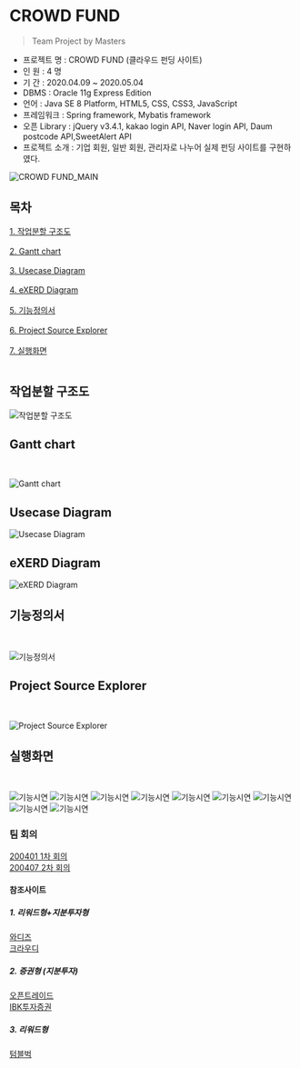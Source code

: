 CROWD FUND
=========
> Team Project by Masters


- 프로젝트 명 : CROWD FUND (클라우드 펀딩 사이트) <br>
- 인 원 : 4 명 <br>
- 기 간 : 2020.04.09 ~ 2020.05.04 <br>
- DBMS : Oracle 11g Express Edition <br>
- 언어 : Java SE 8 Platform, HTML5, CSS, CSS3, JavaScript <br>
- 프레임워크 : Spring framework, Mybatis framework <br>
- 오픈 Library : jQuery v3.4.1, kakao login API, Naver login API, Daum postcode API,SweetAlert API <br>
- 프로젝트 소개 : 기업 회원, 일반 회원, 관리자로 나누어 실제 펀딩 사이트를 구현하였다. <br>

![CROWD FUND_MAIN](https://user-images.githubusercontent.com/56239469/81254784-12395580-9067-11ea-98dc-180c596a4e7c.png)
## 목차
[1. 작업분할 구조도](https://github.com/TeamProjectFunding/funding/blob/master/README.md#%EC%9E%91%EC%97%85%EB%B6%84%ED%95%A0-%EA%B5%AC%EC%A1%B0%EB%8F%84)<br><br>
[2. Gantt chart](https://github.com/TeamProjectFunding/funding#gantt-chart)<br><br>
[3. Usecase Diagram](https://github.com/TeamProjectFunding/funding#usecase-diagram)<br><br>
[4. eXERD Diagram](https://github.com/TeamProjectFunding/funding#exerd-diagram)<br><br>
[5. 기능정의서](https://github.com/TeamProjectFunding/funding#%EA%B8%B0%EB%8A%A5%EC%A0%95%EC%9D%98%EC%84%9C)<br><br>
[6. Project Source Explorer](https://github.com/TeamProjectFunding/funding#project-source-explorer)<br><br>
[7. 실행화면](https://github.com/TeamProjectFunding/funding#%EC%8B%A4%ED%96%89%ED%99%94%EB%A9%B4)<br><br>

## 작업분할 구조도
![작업분할 구조도](https://user-images.githubusercontent.com/56239469/80933584-5a563f00-8dff-11ea-863c-6231f0d35c23.png)

## Gantt chart
<br>

![Gantt chart](https://user-images.githubusercontent.com/56239469/80933543-24b15600-8dff-11ea-9dc7-ee0e2c7b1c74.png)
## Usecase Diagram
![Usecase Diagram](https://user-images.githubusercontent.com/56239469/80933551-31ce4500-8dff-11ea-9650-22965cae3690.png)

## eXERD Diagram
![eXERD Diagram](https://user-images.githubusercontent.com/56239469/80933599-6c37e200-8dff-11ea-9708-e28dae826212.png)
## 기능정의서
<br>

![기능정의서](https://user-images.githubusercontent.com/56239469/80933569-490d3280-8dff-11ea-8d02-43cc82bbe133.png)
## Project Source Explorer
<br>

![Project Source Explorer](https://user-images.githubusercontent.com/56239469/80933699-d0f33c80-8dff-11ea-8e38-3d0c06cab2c8.png)
## 실행화면
<br>

![기능시연](https://user-images.githubusercontent.com/56239469/81253314-401c9b00-9063-11ea-95eb-d91d7d252dcf.png)
![기능시연](https://user-images.githubusercontent.com/56239469/81253322-44e14f00-9063-11ea-9c63-8d472d969cfa.png)
![기능시연](https://user-images.githubusercontent.com/56239469/81253324-46127c00-9063-11ea-9a98-76e947fb936f.png)
![기능시연](https://user-images.githubusercontent.com/56239469/81253329-490d6c80-9063-11ea-9ea3-548030ab573d.png)
![기능시연](https://user-images.githubusercontent.com/56239469/81253331-49a60300-9063-11ea-850b-95d79c731af7.png)
![기능시연](https://user-images.githubusercontent.com/56239469/81253332-4a3e9980-9063-11ea-9b42-54a3f211f569.png)
![기능시연](https://user-images.githubusercontent.com/56239469/81253333-4a3e9980-9063-11ea-9564-584b73a34630.png)
![기능시연](https://user-images.githubusercontent.com/56239469/81253335-4ad73000-9063-11ea-8bfd-f7f3f2070455.png)
![기능시연](https://user-images.githubusercontent.com/56239469/81253337-4ad73000-9063-11ea-88bb-987fda025c35.png)


### 팀 회의
[200401 1차 회의](https://github.com/TeamProjectFunding/funding/wiki/200402_1%EC%B0%A8%ED%9A%8C%EC%9D%98)<br>
[200407 2차 회의](https://github.com/TeamProjectFunding/funding/wiki/200407_2%EC%B0%A8%ED%9A%8C%EC%9D%98)<br>
#### 참조사이트
##### 1. 리워드형+지분투자형
[와디즈](https://www.wadiz.kr/web/main)<br>
[크라우디](https://www.ycrowdy.com/)<br>
##### 2. 증권형 (지분투자)
[오픈트레이드](https://otrade.co/)<br>
[IBK투자증권](https://crowd.ibks.com/)<br>
##### 3. 리워드형
[텀블벅](https://tumblbug.com/)<br>

